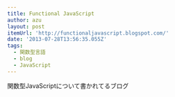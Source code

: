 ```yaml
---
title: Functional JavaScript
author: azu
layout: post
itemUrl: 'http://functionaljavascript.blogspot.com/'
date: '2013-07-28T13:56:35.055Z'
tags:
  - 関数型言語
  - blog
  - JavaScript
---
```

関数型JavaScriptについて書かれてるブログ

